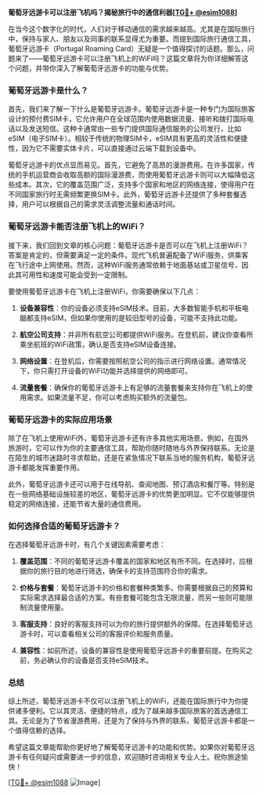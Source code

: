 **葡萄牙远游卡可以注册飞机吗？揭秘旅行中的通信利器[[TG💪+ @esim1088](https://t.me/s/esim1088)]**

在当今这个数字化的时代，人们对于移动通信的需求越来越高。尤其是在国际旅行中，保持与家人、朋友以及同事的联系显得尤为重要。而提到国际旅行通信工具，葡萄牙远游卡（Portugal Roaming Card）无疑是一个值得探讨的话题。那么，问题来了——葡萄牙远游卡可以注册飞机上的WiFi吗？这篇文章将为你详细解答这个问题，并带你深入了解葡萄牙远游卡的功能与优势。

### 葡萄牙远游卡是什么？

首先，我们来了解一下什么是葡萄牙远游卡。葡萄牙远游卡是一种专门为国际旅客设计的预付费SIM卡，它允许用户在全球范围内使用数据流量、接听和拨打国际电话以及发送短信。这种卡通常由一些专门提供国际通信服务的公司发行，比如eSIM（电子SIM卡）。相较于传统的物理SIM卡，eSIM具有更高的灵活性和便捷性，因为它不需要实体卡片，可以直接通过云端下载到设备中。

葡萄牙远游卡的优点显而易见。首先，它避免了高昂的漫游费用。在许多国家，传统的手机运营商会收取高额的国际漫游费，而使用葡萄牙远游卡则可以大幅降低这些成本。其次，它的覆盖范围广泛，支持多个国家和地区的网络连接，使得用户在不同国家旅行时无需频繁更换SIM卡。此外，葡萄牙远游卡还提供了多种套餐选择，用户可以根据自己的需求灵活调整流量和通话时间。

### 葡萄牙远游卡能否注册飞机上的WiFi？

接下来，我们回到文章的核心问题：葡萄牙远游卡是否可以在飞机上注册WiFi？答案是肯定的，但需要满足一定的条件。现代飞机普遍配备了WiFi服务，供乘客在飞行途中上网使用。然而，这种WiFi服务通常依赖于地面基站或卫星信号，因此其可用性和速度可能会受到一定限制。

要使用葡萄牙远游卡在飞机上注册WiFi，你需要确保以下几点：

1. **设备兼容性**：你的设备必须支持eSIM技术。目前，大多数智能手机和平板电脑都支持eSIM，但如果你使用的是较旧型号的设备，可能不支持此功能。
   
2. **航空公司支持**：并非所有航空公司都提供WiFi服务。在登机前，建议你查看所乘坐航班的WiFi政策，确认是否支持eSIM设备连接。

3. **网络设置**：在登机后，你需要按照航空公司的指示进行网络设置。通常情况下，你只需打开设备的WiFi功能并选择提供的网络即可。

4. **流量套餐**：确保你的葡萄牙远游卡上有足够的流量套餐来支持你在飞机上的使用需求。如果流量不足，你可以考虑购买额外的流量包。

### 葡萄牙远游卡的实际应用场景

除了在飞机上使用WiFi外，葡萄牙远游卡还有许多其他实用场景。例如，在国外旅游时，它可以作为你的主要通信工具，帮助你随时随地与外界保持联系。无论是在陌生的城市迷路时寻求帮助，还是在紧急情况下联系当地的服务机构，葡萄牙远游卡都能发挥重要作用。

此外，葡萄牙远游卡还可以用于在线导航、查阅地图、预订酒店和餐厅等。特别是在一些网络基础设施较差的地区，葡萄牙远游卡的优势更加明显。它不仅能够提供稳定的网络连接，还能节省大量的通信费用。

### 如何选择合适的葡萄牙远游卡？

在选择葡萄牙远游卡时，有几个关键因素需要考虑：

1. **覆盖范围**：不同的葡萄牙远游卡覆盖的国家和地区有所不同。在选择时，应根据你的旅行目的地进行筛选，确保卡的支持范围符合你的需求。

2. **价格与套餐**：葡萄牙远游卡的价格和套餐种类繁多。你需要根据自己的预算和实际需求选择最合适的方案。有些套餐可能包含无限流量，而另一些则可能限制流量使用量。

3. **客服支持**：良好的客服支持可以为你的旅行提供额外的保障。在选择葡萄牙远游卡时，可以查看相关公司的客服评价和服务质量。

4. **兼容性**：如前所述，设备的兼容性是使用葡萄牙远游卡的重要前提。在购买之前，务必确认你的设备是否支持eSIM技术。

### 总结

综上所述，葡萄牙远游卡不仅可以注册飞机上的WiFi，还能在国际旅行中为你提供诸多便利。它以其灵活、便捷的特点，成为了越来越多国际旅客的首选通信工具。无论是为了节省漫游费用，还是为了保持与外界的联系，葡萄牙远游卡都是一个值得信赖的选择。

希望这篇文章能帮助你更好地了解葡萄牙远游卡的功能和优势。如果你对葡萄牙远游卡有任何疑问或需要进一步的信息，欢迎随时咨询相关专业人士。祝你旅途愉快！

[[TG💪+ @esim1088](https://t.me/s/esim1088) ![Image](https://i.postimg.cc/4NQfJmqS/Snipaste-2025-05-13-00-14-12.png)]